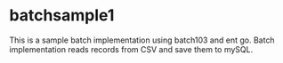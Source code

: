 # batchsample1
This is a sample batch implementation using batch103 and ent go. Batch implementation reads records from CSV and save them to mySQL. 
